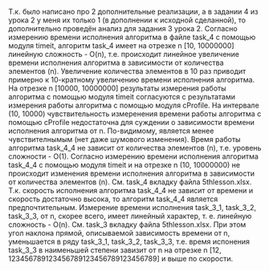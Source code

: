 Т.к. было написано про 2 дополнительные реализации, а в задании 4 из урока 2 у меня их только 1 (в дополнении к исходной сделанной), то дополнительно проведён анализ для задания 3 урока 2. Согласно измерению времени исполнения алгоритма в файле task_4 с помощью модуля timeit, алгоритм task_4 имеет на отрезке n [10, 10000000] линейную сложность - O(n), т.е. происходит линейное увеличение времени исполнения алгоритма в зависимости от количества элементов (n). Увеличение количества элементов в 10 раз приводит примерно к 10-кратному увеличению времени исполнения алгоритма. На отрезке n [10000, 10000000] результаты измерения работы алгоритма с помощью модуля timeit согласуются с результатами измерения работы алгоритма с помощью модуля cProfile. На интервале (10, 10000) чувствительность измеренения времени работы алгоритма с помощью cProfile недостаточна для суждении о зависимости времени исполнения алгоритма от n. По-видимому, является менее чувствителнымым (нет даже шумового изменения). Время работы алгоритма task_4_4 не зависит от количества элементов (n), т.е. уровень сложности - O(1). Согласно измерению времени исполнения алгоритма task_4_4 с помощью модуля timeit и на отрезке n (10, 10000000) не происходит изменения времени исполнения алгоритма в зависимости от количества элементов (n). См. task_4 вкладку файла 5thlesson.xlsx. Т.к. скорость исполнения алгоритма task_4_4 не зависит от времени и скорость достаточно высока, то алгоритм task_4_4 является предпочтительным. Измерение времени исполнения task_3_1, task_3_2, task_3_3, от n, скорее всего, имеет линейный характер, т. е. линейную сложность - O(n). См. task_3 вкладку файла 5thlesson.xlsx. При этом угол наклона прямой, описываемой зависимость времени от n, уменьшается в ряду task_3_1, task_3_2, task_3_3, т.е. время испонения task_3_3 в наименьшей степени завизит от n на отрезке n [12, 123456789123456789123456789123456789] и выше по скорости.
